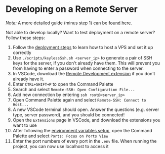 # Developing on a Remote Server
*Note:* A more detailed guide (minus step 1) can be [found here](https://www.digitalocean.com/community/tutorials/how-to-use-visual-studio-code-for-remote-development-via-the-remote-ssh-plugin).

Not able to develop locally? Want to test deployment on a remote server? Follow these steps:
1. Follow the [deployment steps](/docs/deployment/README.md) to learn how to host a VPS and set it up correctly  
2. Use `./scripts/keylessSsh.sh <server_ip>` to generate a pair of SSH keys for the server, if you don't already have them. This will prevent you from having to enter a password when connecting to the server.
3. In VSCode, download the [Remote Development extension](https://code.visualstudio.com/docs/remote/remote-overview) if you don't already have it.
4. Enter `CTRL+SHIFT+P` to open the Command Palette  
5. Search and select `Remote-SSH: Open Configuration File...`  
6. Add new connection by entering `ssh root@<server_ip>`  
7. Open Command Palette again and select `Remote-SSH: Connect to Host...` 
8. A new VSCode terminal should open. Answer the questions (e.g. server type, server password), and you should be connected!  
9. Open the `Extensions` page in VSCode, and download the extensions you want to use  
10. After following the [environment variables setup](repo_setup.md#3-set-environment-variables), open the Command Palette and select `Ports: Focus on Ports View`  
11. Enter the port numbers of every port in the `.env` file. When running the project, you can now use localhost to access it